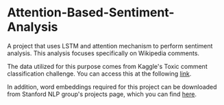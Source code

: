 
# Attention-Based-Sentiment-Analysis
A project that uses LSTM and attention mechanism to perform sentiment analysis. This analysis focuses specifically on Wikipedia comments.

The data utilized for this purpose comes from Kaggle's Toxic comment classification challenge. You can access this at the following <a href = 'https://www.kaggle.com/c/jigsaw-toxic-comment-classification-challenge'>link</a>.

In addition, word embeddings required for this project can be downloaded from Stanford NLP group's projects page, which you can find <a href = 'https://nlp.stanford.edu/projects/glove/'>here</a>.